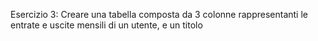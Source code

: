 Esercizio 3: Creare una tabella composta da 3 colonne rappresentanti le entrate e uscite mensili di un utente, e un titolo